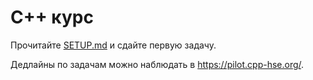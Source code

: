 # С++ курс

Прочитайте [SETUP.md](SETUP.md) и сдайте первую задачу.

Дедлайны по задачам можно наблюдать в https://pilot.cpp-hse.org/.
